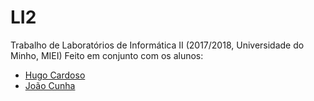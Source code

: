 # LI2
Trabalho de Laboratórios de Informática II (2017/2018, Universidade do Minho, MIEI)
Feito em conjunto com os alunos:
- [Hugo Cardoso](https://github.com/Abjiri) <br/>
- [João Cunha](https://github.com/Jcc20) <br/>
